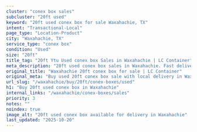 ```yaml
---
cluster: "conex box sales"
subcluster: "20ft used"
keyword: "20ft used conex box for sale Waxahachie, TX"
intent: "Transactional-Local"
page_type: "Location-Product"
city: "Waxahachie, TX"
service_type: "conex box"
condition: "Used"
size: "20ft"
title_tag: "20ft Ytu Used conex box Sales in Waxahachie | LC Container"
meta_description: "20ft used conex box sales in Waxahachie. Fast delivery, competitive pricing. Serving conex boxes area. Quote ID: G61. Call (214) 524-4168 for your free quote today."
original_title: "Waxahachie 20ft conex box for sale | LC Container"
original_meta: "Buy used 20ft conex box sale with local delivery in Waxahachie, TX. LC Container — local Since 2003. Request a fast quote today."
url_slug: "/waxahachie/buy/20ft/conex-boxes/used"
h1: "Buy 20ft used conex box in Waxahachie"
internal_links: "/waxahachie/conex-boxes/sales"
priority: 3
notes: ""
noindex: true
image_alt: "20ft used conex box available for delivery in Waxahachie"
last_updated: "2025-10-20"
---
```


<!-- TODO: Add unique city/inventory copy, images, and internal links here. -->
